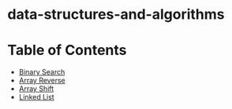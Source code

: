 # data-structures-and-algorithms

# Table of Contents

- [Binary Search](javascript/challenges/array-binary-search/array-binary-search.js)
- [Array Reverse](javascript/challenges/arrayReverse/array-reverse.js)
- [Array Shift](javascript/challenges/arrayShift/array-shift.js)
- [Linked List](linked-list1/linkedlist)